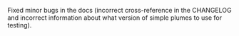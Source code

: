 Fixed minor bugs in the docs (incorrect cross-reference in the CHANGELOG and incorrect information about what version of simple plumes to use for testing).
